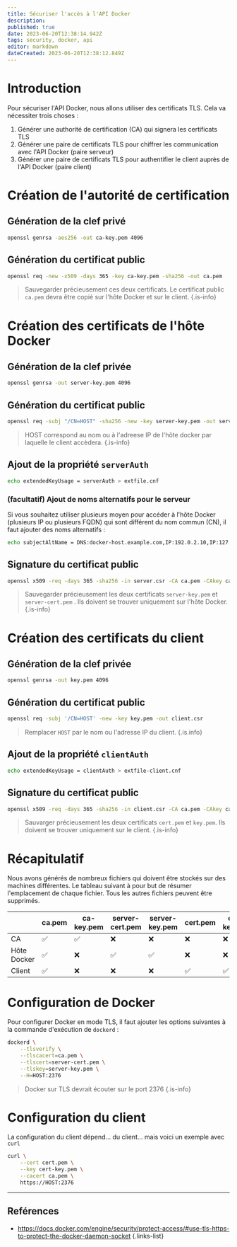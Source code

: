```yaml
---
title: Sécuriser l'accès à l'API Docker
description: 
published: true
date: 2023-06-20T12:38:14.942Z
tags: security, docker, api
editor: markdown
dateCreated: 2023-06-20T12:38:12.849Z
---
```


# Introduction
Pour sécuriser l'API Docker, nous allons utiliser des certificats TLS. Cela va nécessiter trois choses :
1. Générer une authorité de certification (CA) qui signera les certificats TLS
2. Générer une paire de certificats TLS pour chiffrer les communication avec l'API Docker (paire serveur)
3. Générer une paire de certificats TLS pour authentifier le client auprès de l'API Docker (paire client)

# Création de l'autorité de certification
## Génération de la clef privé
```bash
openssl genrsa -aes256 -out ca-key.pem 4096
```

## Génération du certificat public
```bash
openssl req -new -x509 -days 365 -key ca-key.pem -sha256 -out ca.pem
```

> Sauvegarder précieusement ces deux certificats. Le certificat public `ca.pem` devra être copié sur l'hôte Docker et sur le client.
{.is-info}

# Création des certificats de l'hôte Docker
## Génération de la clef privée
```bash
openssl genrsa -out server-key.pem 4096
```

## Génération du certificat public
```bash
openssl req -subj "/CN=HOST" -sha256 -new -key server-key.pem -out server.csr
```
> HOST correspond au nom ou à l'adreese IP de l'hôte docker par laquelle le client accèdera.
{.is-info}

## Ajout de la propriété `serverAuth`
```bash
echo extendedKeyUsage = serverAuth > extfile.cnf
```

### (facultatif) Ajout de noms alternatifs pour le serveur
Si vous souhaitez utiliser plusieurs moyen pour accéder à l'hôte Docker (plusieurs IP ou plusieurs FQDN) qui sont différent du nom commun (CN), il faut ajouter des noms alternatifs : 
```bash
echo subjectAltName = DNS:docker-host.example.com,IP:192.0.2.10,IP:127.0.0.1 >> extfile.cnf
```

## Signature du certificat public
```bash
openssl x509 -req -days 365 -sha256 -in server.csr -CA ca.pem -CAkey ca-key.pem -CAcreateserial -out server-cert.pem -extfile extfile.cnf
```

> Sauvegarder précieusement les deux certificats `server-key.pem` et `server-cert.pem` . Ils doivent se trouver uniquement sur l'hôte Docker.
{.is-info}

# Création des certificats du client
## Génération de la clef privée
```bash
openssl genrsa -out key.pem 4096
```

## Génération du certificat public 
```bash
openssl req -subj '/CN=HOST' -new -key key.pem -out client.csr
```
> Remplacer `HOST` par le nom ou l'adresse IP du client.
{.is.info}

## Ajout de la propriété `clientAuth`
```bash
echo extendedKeyUsage = clientAuth > extfile-client.cnf
```

## Signature du certificat public
```bash
openssl x509 -req -days 365 -sha256 -in client.csr -CA ca.pem -CAkey ca-key.pem -CAcreateserial -out cert.pem -extfile extfile-client.cnf
```

> Sauvarger précieusement les deux certificats `cert.pem` et `key.pem`. Ils doivent se trouver uniquement sur le client.
{.is-info}

# Récapitulatif
Nous avons générés de nombreux fichiers qui doivent être stockés sur des machines différentes. Le tableau suivant à pour but de résumer l'emplacement de chaque fichier. Tous les autres fichiers peuvent être supprimés.

|             | ca.pem | ca-key.pem | server-cert.pem | server-key.pem | cert.pem | cert-key.pem |
| ----------- | ------ | ---------- | --------------- | -------------- | -------- | ------------ |
| CA          | ✅     | ✅         | ❌              | ❌             | ❌       | ❌           |
| Hôte Docker | ✅     | ❌         | ✅              | ✅             | ❌       | ❌           |
| Client      | ✅     | ❌         | ❌              | ❌             | ✅       | ✅           |

# Configuration de Docker
Pour configurer Docker en mode TLS, il faut ajouter les options suivantes à la commande d'exécution de `dockerd` :
```bash
dockerd \
	--tlsverify \
    --tlscacert=ca.pem \
    --tlscert=server-cert.pem \
    --tlskey=server-key.pem \
    --H=HOST:2376
```
> Docker sur TLS devrait écouter sur le port 2376
{.is-info}

# Configuration du client
La configuration du client dépend... du client... mais voici un exemple avec `curl`
```bash
curl \
	--cert cert.pem \
	--key cert-key.pem \
	--cacert ca.pem \
	https://HOST:2376
```

---
## Reférences
- https://docs.docker.com/engine/security/protect-access/#use-tls-https-to-protect-the-docker-daemon-socket
{.links-list}